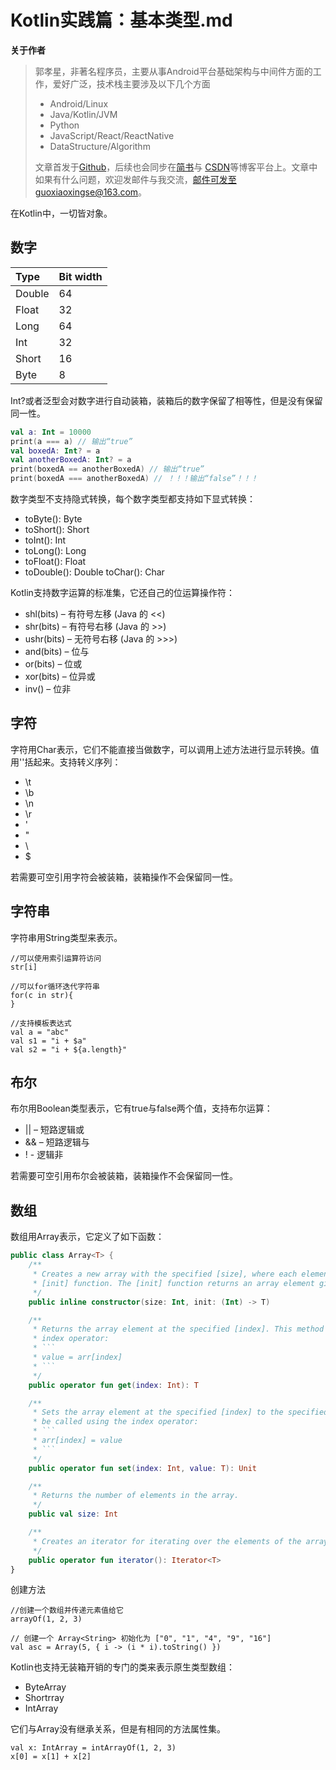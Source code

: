 # Kotlin实践篇：基本类型.md

**关于作者**

>郭孝星，非著名程序员，主要从事Android平台基础架构与中间件方面的工作，爱好广泛，技术栈主要涉及以下几个方面
>
>- Android/Linux
>- Java/Kotlin/JVM
>- Python
>- JavaScript/React/ReactNative
>- DataStructure/Algorithm
>
>文章首发于[Github](https://github.com/guoxiaoxing)，后续也会同步在[简书](http://www.jianshu.com/users/66a47e04215b/latest_articles)与
[CSDN](http://blog.csdn.net/allenwells)等博客平台上。文章中如果有什么问题，欢迎发邮件与我交流，邮件可发至guoxiaoxingse@163.com。

在Kotlin中，一切皆对象。

## 数字

|Type	|Bit width|
|:------|:--------|
|Double	|64
|Float	|32
|Long	|64
|Int	|32
|Short	|16
|Byte	|8

Int?或者泛型会对数字进行自动装箱，装箱后的数字保留了相等性，但是没有保留同一性。

```kotlin
val a: Int = 10000
print(a === a) // 输出“true”
val boxedA: Int? = a
val anotherBoxedA: Int? = a
print(boxedA == anotherBoxedA) // 输出“true”
print(boxedA === anotherBoxedA) // ！！！输出“false”！！！
```
数字类型不支持隐式转换，每个数字类型都支持如下显式转换：

- toByte(): Byte
- toShort(): Short
- toInt(): Int
- toLong(): Long
- toFloat(): Float
- toDouble(): Double
toChar(): Char

Kotlin支持数字运算的标准集，它还自己的位运算操作符：

- shl(bits) – 有符号左移 (Java 的 <<)
- shr(bits) – 有符号右移 (Java 的 >>)
- ushr(bits) – 无符号右移 (Java 的 >>>)
- and(bits) – 位与
- or(bits) – 位或
- xor(bits) – 位异或
- inv() – 位非

## 字符

字符用Char表示，它们不能直接当做数字，可以调用上述方法进行显示转换。值用''括起来。支持转义序列：

- \t
- \b
- \n
- \r
- \'
- \"
- \\
- \$

若需要可空引用字符会被装箱，装箱操作不会保留同一性。

## 字符串

字符串用String类型来表示。

```
//可以使用索引运算符访问
str[i]

//可以for循环迭代字符串
for(c in str){
}

//支持模板表达式
val a = "abc"
val s1 = "i + $a"
val s2 = "i + ${a.length}"
```
## 布尔

布尔用Boolean类型表示，它有true与false两个值，支持布尔运算：

- || – 短路逻辑或
- && – 短路逻辑与
- ! - 逻辑非

若需要可空引用布尔会被装箱，装箱操作不会保留同一性。

## 数组

数组用Array表示，它定义了如下函数：

```kotlin
public class Array<T> {
    /**
     * Creates a new array with the specified [size], where each element is calculated by calling the specified
     * [init] function. The [init] function returns an array element given its index.
     */
    public inline constructor(size: Int, init: (Int) -> T)

    /**
     * Returns the array element at the specified [index]. This method can be called using the
     * index operator:
     * ```
     * value = arr[index]
     * ```
     */
    public operator fun get(index: Int): T

    /**
     * Sets the array element at the specified [index] to the specified [value]. This method can
     * be called using the index operator:
     * ```
     * arr[index] = value
     * ```
     */
    public operator fun set(index: Int, value: T): Unit

    /**
     * Returns the number of elements in the array.
     */
    public val size: Int

    /**
     * Creates an iterator for iterating over the elements of the array.
     */
    public operator fun iterator(): Iterator<T>
}
```
创建方法

```
//创建一个数组并传递元素值给它
arrayOf(1, 2, 3)

// 创建一个 Array<String> 初始化为 ["0", "1", "4", "9", "16"]
val asc = Array(5, { i -> (i * i).toString() })
```

Kotlin也支持无装箱开销的专门的类来表示原生类型数组：

- ByteArray
- Shortrray
- IntArray

它们与Array没有继承关系，但是有相同的方法属性集。

```
val x: IntArray = intArrayOf(1, 2, 3)
x[0] = x[1] + x[2]
```
